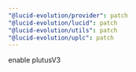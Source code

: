 ```yaml
---
"@lucid-evolution/provider": patch
"@lucid-evolution/lucid": patch
"@lucid-evolution/utils": patch
"@lucid-evolution/uplc": patch
---
```


enable plutusV3
